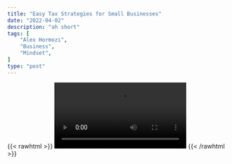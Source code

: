```yaml
---
title: "Easy Tax Strategies for Small Businesses"
date: "2022-04-02"
description: "ah short"
tags: [
    "Alex Hormozi",
    "Business",
    "Mindset",
]
type: "post"
---
```

{{< rawhtml >}}
    <video width="auto" height="auto" controls>
        <source src="https://clips.dev00ps.com/Alex%20Hormozi/Tax%20Loophole%20for%20Small%20Business%20Owners.mp4" type="video/mp4"> 
    </video>
{{< /rawhtml >}}